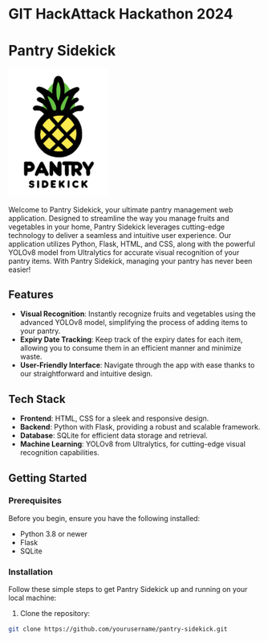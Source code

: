 # GIT HackAttack Hackathon 2024

# Pantry Sidekick
<img src="unnamed.jpg" alt="GitHub Logo" width="200"/>

Welcome to Pantry Sidekick, your ultimate pantry management web application. Designed to streamline the way you manage fruits and vegetables in your home, Pantry Sidekick leverages cutting-edge technology to deliver a seamless and intuitive user experience. Our application utilizes Python, Flask, HTML, and CSS, along with the powerful YOLOv8 model from Ultralytics for accurate visual recognition of your pantry items. With Pantry Sidekick, managing your pantry has never been easier!

## Features

- **Visual Recognition**: Instantly recognize fruits and vegetables using the advanced YOLOv8 model, simplifying the process of adding items to your pantry.
- **Expiry Date Tracking**: Keep track of the expiry dates for each item, allowing you to consume them in an efficient manner and minimize waste.
- **User-Friendly Interface**: Navigate through the app with ease thanks to our straightforward and intuitive design.

## Tech Stack

- **Frontend**: HTML, CSS for a sleek and responsive design.
- **Backend**: Python with Flask, providing a robust and scalable framework.
- **Database**: SQLite for efficient data storage and retrieval.
- **Machine Learning**: YOLOv8 from Ultralytics, for cutting-edge visual recognition capabilities.

## Getting Started

### Prerequisites

Before you begin, ensure you have the following installed:
- Python 3.8 or newer
- Flask
- SQLite

### Installation

Follow these simple steps to get Pantry Sidekick up and running on your local machine:

1. Clone the repository:
```bash
git clone https://github.com/yourusername/pantry-sidekick.git
